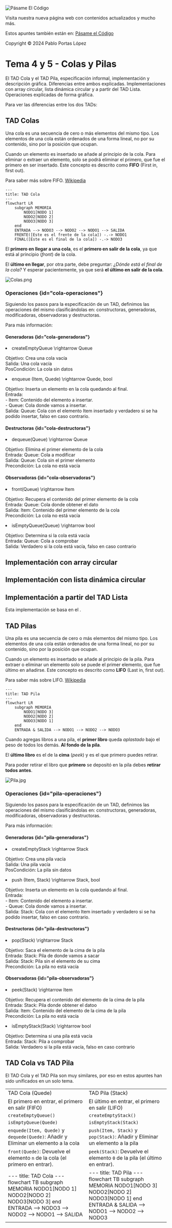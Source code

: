 <!--
SPDX-FileCopyrightText: 2024 Pablo Portas López <pablo.portas@udc.es>

SPDX-License-Identifier: CC-BY-NC-4.0
-->

<web-summary rel="tldr"/>
<secondary-label ref="wip"/>

<procedure>

![Pásame El Código](https://pc.pablopl.dev/og.jpg)

Visita nuestra nueva página web con contenidos actualizados y mucho más.

Estos apuntes también están en: [Pásame el Código](https://pc.pablopl.dev/prodos/apuntes/t4-t5-colas-y-pilas/)

</procedure>

<tip>Copyright © 2024 Pablo Portas López</tip>

# Tema 4 y 5 - Colas y Pilas

<tldr id="tldr">

El TAD Cola y el TAD Pila, especificación informal, implementación y descripción gráfica. Diferencias entre ambos
explicadas. Implementaciones con array circular, lista dinámica circular y a partir del TAD Lista. Operaciones
explicadas de forma gráfica.

</tldr>

<note>

Para ver las diferencias entre los dos TADs: [](#tad-cola-vs-tad-pila)

</note>

## TAD Colas

Una cola es una secuencia de cero o más elementos del mismo tipo. Los elementos de una cola están ordenados de una forma
lineal, no por su contenido, sino por la posición que ocupan.

Cuando un elemento es insertado se añade al principio de la cola. Para eliminar o extraer un elemento, solo se podrá
eliminar el
primero, que fue el primero en ser insertado. Este concepto es descrito como **FIFO** (First in, first out).

<note>

Para saber más sobre FIFO. [Wikipedia](https://es.wikipedia.org/wiki/First_in,_first_out)

</note>

```mermaid
---
title: TAD Cola
---
flowchart LR
    subgraph MEMORIA
        NODO1[NODO 1]
        NODO2[NODO 2]
        NODO3[NODO 3]
    end
    ENTRADA --> NODO3 --> NODO2 --> NODO1 --> SALIDA
    FRENTE([Este es el frente de la cola]) -.-> NODO1
    FINAL([Este es el final de la cola]) -.-> NODO3
```

El **primero en llegar a una cola**, es el **primero en salir de la cola**, ya que está al principio (_front_) de la
cola.

El **último en llegar**, por otra parte, debe preguntar: _¿Dónde está el final de la cola?_ Y esperar pacientemente, ya
que será
**el último en salir de la cola**.

![Colas.png](Colas.png)

### Operaciones {id="cola-operaciones"}

Siguiendo los pasos para la especificación de un TAD, definimos las operaciones del mismo clasificándolas en:
constructoras, generadoras, modificadoras, observadoras y destructoras.

<note>

Para más información: [](Tema-1-Tipos-Abstractos-de-Datos-TAD.md#especificaci-n-de-un-tad)

</note>

#### Generadoras {id="cola-generadoras"}

<list>
<li>
<code-block lang="tex"> createEmptyQueue \rightarrow Queue </code-block><br/>
<p>
Objetivo: Crea una cola vacía<br/>
Salida: Una cola vacía<br/>
PosCondición: La cola sin datos<br/>
</p>
<code-block lang="c" src="./Ejemplos/Tema_4/createEmptyQueue.c" collapsible="true" collapsed-title="Mostrar implementación"/>
</li>
<li>
<code-block lang="tex"> enqueue (Item, Quede) \rightarrow Quede, bool </code-block><br/>
<p>
Objetivo: Inserta un elemento en la cola quedando al final.<br/>
Entrada:<br/>
- Item: Contenido del elemento a insertar.<br/>
- Queue: Cola donde vamos a insertar.<br/>
Salida: Queue: Cola con el elemento Item insertado y verdadero si se ha podido insertar, falso en caso contrario.<br/>
</p>
<code-block lang="c" src="./Ejemplos/Tema_4/enqueue.c" collapsible="true" collapsed-title="Mostrar implementación"/>
</li>
</list>

#### Destructoras {id="cola-destructoras"}

<list>
<li>
<code-block lang="tex"> dequeue(Queue) \rightarrow Queue </code-block><br/>
<p>
Objetivo: Elimina el primer elemento de la cola<br/>
Entrada: Queue: Cola a modificar<br/>
Salida: Queue: Cola sin el primer elemento<br/>
Precondición: La cola no está vacía<br/>
</p>
<code-block lang="c" src="./Ejemplos/Tema_4/dequeue.c" collapsible="true" collapsed-title="Mostrar implementación"/>
</li>
</list>

#### Observadoras {id="cola-observadoras"}

<list>
<li>
<code-block lang="tex"> front(Queue) \rightarrow Item </code-block><br/>
<p>
Objetivo: Recupera el contenido del primer elemento de la cola<br/>
Entrada: Queue: Cola donde obtener el dato<br/>
Salida: Item: Contenido del primer elemento de la cola<br/>
Precondición: La cola no está vacía<br/>
</p>
<code-block lang="c" src="./Ejemplos/Tema_4/front.c" collapsible="true" collapsed-title="Mostrar implementación"/>
</li>
<li>
<code-block lang="tex"> isEmptyQueue(Queue) \rightarrow bool </code-block><br/>
<p>
Objetivo: Determina si la cola está vacía<br/>
Entrada: Queue: Cola a comprobar<br/>
Salida: Verdadero si la cola está vacía, falso en caso contrario<br/>
</p>
<code-block lang="c" src="./Ejemplos/Tema_4/isEmptyQueue.c" collapsible="true" collapsed-title="Mostrar implementación"/>
</li>
</list>

## Implementación con array circular
<secondary-label ref="wip"/>

## Implementación con lista dinámica circular
<secondary-label ref="wip"/>

## Implementación a partir del TAD Lista
<secondary-label ref="wip"/>

<note>

Esta implementación se basa en el [](Tema-3-Listas.md).

</note>

## TAD Pilas

Una pila es una secuencia de cero o más elementos del mismo tipo. Los elementos de una cola están ordenados de una forma
lineal, no por su contenido, sino por la posición que ocupan.

Cuando un elemento es insertado se añade al principio de la pila. Para extraer o eliminar un elemento solo se puede el
primer elemento, que fue último en añadirse. Este concepto es descrito como **LIFO** (Last in, first out).

<note>

Para saber más sobre LIFO. [Wikipedia](https://es.wikipedia.org/wiki/Last_in,_first_out)

</note>

```mermaid
---
title: TAD Pila
---
flowchart LR
    subgraph MEMORIA
        NODO1[NODO 3]
        NODO2[NODO 2]
        NODO3[NODO 1]
    end
    ENTRADA & SALIDA --> NODO1 --> NODO2 --> NODO3
```

Cuando agregas libros a una pila, el **primer libro** queda _aplastado_ bajo el peso de todos los demás. **Al fondo de
la pila**.

El **último libro** es el de la **cima** (_peek_) y es el que primero puedes retirar.

Para poder retirar el libro que **primero** se depositó en la pila debes **retirar todos antes**.

![Pila.jpg](Pila.jpg)

### Operaciones {id="pila-operaciones"}

Siguiendo los pasos para la especificación de un TAD, definimos las operaciones del mismo clasificándolas en:
constructoras, generadoras, modificadoras, observadoras y destructoras.

<note>

Para más información: [](Tema-1-Tipos-Abstractos-de-Datos-TAD.md#especificaci-n-de-un-tad)

</note>

#### Generadoras {id="pila-generadoras"}

<list>
<li>
<code-block lang="tex"> createEmptyStack \rightarrow Stack </code-block><br/>
<p>
Objetivo: Crea una pila vacía<br/>
Salida: Una pila vacía<br/>
PosCondición: La pila sin datos<br/>
</p>
<code-block lang="c" src="./Ejemplos/Tema_5/createEmptyStack.c" collapsible="true" collapsed-title="Mostrar implementación"/>
</li>
<li>
<code-block lang="tex"> push (Item, Stack) \rightarrow Stack, bool </code-block><br/>
<p>
Objetivo: Inserta un elemento en la cola quedando al final.<br/>
Entrada:<br/>
- Item: Contenido del elemento a insertar.<br/>
- Queue: Cola donde vamos a insertar.<br/>
Salida: Stack: Cola con el elemento Item insertado y verdadero si se ha podido insertar, falso en caso contrario.<br/>
</p>
<code-block lang="c" src="./Ejemplos/Tema_5/push.c" collapsible="true" collapsed-title="Mostrar implementación"/>
</li>
</list>

#### Destructoras {id="pila-destructoras"}

<list>
<li>
<code-block lang="tex"> pop(Stack) \rightarrow Stack </code-block><br/>
<p>
Objetivo: Saca el elemento de la cima de la pila<br/>
Entrada: Stack: Pila de donde vamos a sacar<br/>
Salida: Stack: Pila sin el elemento de su cima<br/>
Precondición: La pila no está vacía<br/>
</p>
<code-block lang="c" src="./Ejemplos/Tema_5/pop.c" collapsible="true" collapsed-title="Mostrar implementación"/>
</li>
</list>

#### Observadoras {id="pila-observadoras"}

<list>
<li>
<code-block lang="tex"> peek(Stack) \rightarrow Item </code-block><br/>
<p>
Objetivo: Recupera el contenido del elemento de la cima de la pila<br/>
Entrada: Stack: Pila donde obtener el datoo<br/>
Salida: Item: Contenido del elemento de la cima de la pila<br/>
Precondición: La pila no está vacía<br/>
</p>
<code-block lang="c" src="./Ejemplos/Tema_5/peek.c" collapsible="true" collapsed-title="Mostrar implementación"/>
</li>
<li>
<code-block lang="tex"> isEmptyStack(Stack) \rightarrow bool </code-block><br/>
<p>
Objetivo: Determina si una pila está vacía<br/>
Entrada: Stack: Pila a comprobar<br/>
Salida: Verdadero si la pila está vacía, falso en caso contrario<br/>
</p>
<code-block lang="c" src="./Ejemplos/Tema_5/isEmptyStack.c" collapsible="true" collapsed-title="Mostrar implementación"/>
</li>
</list>

## TAD Cola vs TAD Pila

El TAD Cola y el TAD Pila son muy similares, por eso en estos apuntes han sido unificados en un solo tema.

<table>
<tr><td>TAD Cola (Quede)</td><td>TAD Pila (Stack)</td></tr>
<tr><td>El primero en entrar, el primero en salir (FIFO)</td><td>El último en entrar, el primero en salir (LIFO)</td></tr>
<tr><td><code>createEmptyQueue()</code></td><td><code>createEmptyStack()</code></td></tr>
<tr><td><code>isEmptyQueue(Quede)</code></td><td><code>isEmptyStack(Stack)</code></td></tr>
<tr><td><code>enquede(Item, Quede)</code> y <code>dequede(Quede)</code>: Añadir y Eliminar un elemento a la cola</td><td><code>push(Item, Stack)</code> y <code>pop(Stack)</code>: Añadir y Eliminar un elemento a la pila</td></tr>
<tr><td><code>front(Quede)</code>: Devuelve el elemento <code>n</code> de la cola (el primero en entrar).</td><td><code>peek(Stack)</code>: Devuelve el elemento <code>0</code> de la pila (el último en entrar).</td></tr>
<tr>
<td>
<code-block lang="mermaid">
---
title: TAD Cola
---
flowchart TB
subgraph MEMORIA
NODO1[NODO 1]
NODO2[NODO 2]
NODO3[NODO 3]
end
ENTRADA --&gt; NODO3 --&gt; NODO2 --&gt; NODO1 --&gt; SALIDA
</code-block>
</td>
<td>
<code-block lang="mermaid">
---
title: TAD Pila
---
flowchart TB
subgraph MEMORIA
NODO1[NODO 3]
NODO2[NODO 2]
NODO3[NODO 1]
end
ENTRADA &amp; SALIDA --&gt; NODO1 --&gt; NODO2 --&gt; NODO3
</code-block>
</td>
</tr>
</table>

